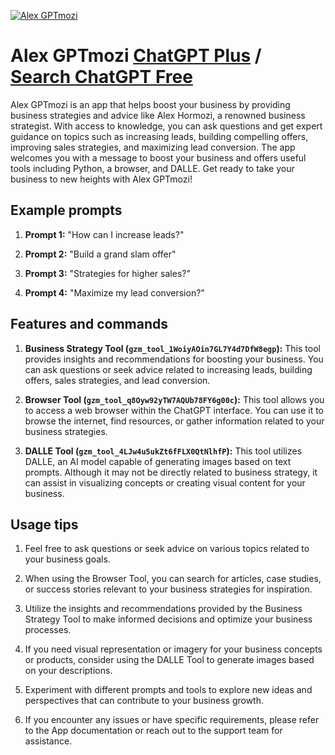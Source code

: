 
[![Alex GPTmozi](https://files.oaiusercontent.com/file-bOOq26xyH7JiiMEV8UBdxowH?se=2123-10-16T19%3A46%3A05Z&sp=r&sv=2021-08-06&sr=b&rscc=max-age%3D31536000%2C%20immutable&rscd=attachment%3B%20filename%3D4e765ba4-55d6-4a0a-99f1-639928d9cf61.png&sig=MOGwDd%2Bu7sQfGad9%2B1ISBejUuRbcUNv0Hrck4Pg3a84%3D)](https://chat.openai.com/g/g-0sUNTRgx7-alex-gptmozi)

# Alex GPTmozi [ChatGPT Plus](https://chat.openai.com/g/g-0sUNTRgx7-alex-gptmozi) / [Search ChatGPT Free](https://gptcall.net/index.html#/?search=Alex%20GPTmozi)

Alex GPTmozi is an app that helps boost your business by providing business strategies and advice like Alex Hormozi, a renowned business strategist. With access to knowledge, you can ask questions and get expert guidance on topics such as increasing leads, building compelling offers, improving sales strategies, and maximizing lead conversion. The app welcomes you with a message to boost your business and offers useful tools including Python, a browser, and DALLE. Get ready to take your business to new heights with Alex GPTmozi!

## Example prompts

1. **Prompt 1:** "How can I increase leads?"

2. **Prompt 2:** "Build a grand slam offer"

3. **Prompt 3:** "Strategies for higher sales?"

4. **Prompt 4:** "Maximize my lead conversion?"

## Features and commands

1. **Business Strategy Tool (`gzm_tool_1WoiyAOin7GL7Y4d7DfW8egp`):** This tool provides insights and recommendations for boosting your business. You can ask questions or seek advice related to increasing leads, building offers, sales strategies, and lead conversion.

2. **Browser Tool (`gzm_tool_q8Oyw92yTW7AQUb78FY6g00c`):** This tool allows you to access a web browser within the ChatGPT interface. You can use it to browse the internet, find resources, or gather information related to your business strategies.

3. **DALLE Tool (`gzm_tool_4LJw4u5ukZt6fFLX0QtNlhfP`):** This tool utilizes DALLE, an AI model capable of generating images based on text prompts. Although it may not be directly related to business strategy, it can assist in visualizing concepts or creating visual content for your business.

## Usage tips

1. Feel free to ask questions or seek advice on various topics related to your business goals.

2. When using the Browser Tool, you can search for articles, case studies, or success stories relevant to your business strategies for inspiration.

3. Utilize the insights and recommendations provided by the Business Strategy Tool to make informed decisions and optimize your business processes.

4. If you need visual representation or imagery for your business concepts or products, consider using the DALLE Tool to generate images based on your descriptions.

5. Experiment with different prompts and tools to explore new ideas and perspectives that can contribute to your business growth.

6. If you encounter any issues or have specific requirements, please refer to the App documentation or reach out to the support team for assistance.


